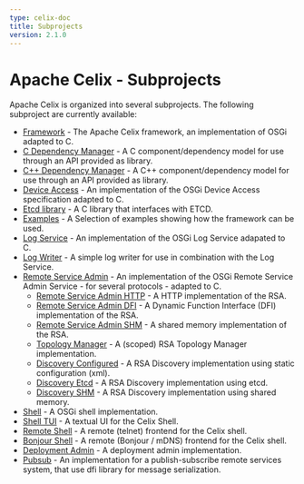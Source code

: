 ```yaml
---
type: celix-doc
title: Subprojects
version: 2.1.0
---
```


<!--
Licensed to the Apache Software Foundation (ASF) under one or more
contributor license agreements.  See the NOTICE file distributed with
this work for additional information regarding copyright ownership.
The ASF licenses this file to You under the Apache License, Version 2.0
(the "License"); you may not use this file except in compliance with
the License.  You may obtain a copy of the License at
   
    http://www.apache.org/licenses/LICENSE-2.0

Unless required by applicable law or agreed to in writing, software
distributed under the License is distributed on an "AS IS" BASIS,
WITHOUT WARRANTIES OR CONDITIONS OF ANY KIND, either express or implied.
See the License for the specific language governing permissions and
limitations under the License.
-->

# Apache Celix - Subprojects

Apache Celix is organized into several subprojects. The following subproject are currently available:

* [Framework](https://github.com/apache/celix/tree/rel/celix-2.1.0/framework) - The Apache Celix framework, an implementation of OSGi adapted to C.
* [C Dependency Manager](../../dependency_manager/readme.html) - A C component/dependency model for use through an API provided as library.
* [C++ Dependency Manager](../../dependency_manager_cxx/readme.html) - A C++ component/dependency model for use through an API provided as library.
* [Device Access](../../device_access/README.html) - An implementation of the OSGi Device Access specification adapted to C.
* [Etcd library](../../etcdlib/README.html) - A C library that interfaces with ETCD. 
* [Examples](https://github.com/apache/celix/tree/rel/celix-2.1.0/examples) - A Selection of examples showing how the framework can be used.
* [Log Service](../../log_service/README.html) - An implementation of the OSGi Log Service adapated to C.
* [Log Writer](../../log_writer/README.html) - A simple log writer for use in combination with the Log Service.
* [Remote Service Admin](../../remote_services/README.html) - An implementation of the OSGi Remote Service Admin Service - for several protocols - adapted to C.
    * [Remote Service Admin HTTP](https://github.com/apache/celix/tree/rel/celix-2.1.0/remote_services/remote_service_admin_http) - A HTTP implementation of the RSA.
    * [Remote Service Admin DFI](https://github.com/apache/celix/tree/rel/celix-2.1.0/remote_services/remote_service_admin_dfi) - A Dynamic Function Interface (DFI) implementation of the RSA.
    * [Remote Service Admin SHM](https://github.com/apache/celix/tree/rel/celix-2.1.0/remote_services/remote_service_admin_shm) - A shared memory implementation of the RSA.
    * [Topology Manager](../../remote_services/topology_manager/README.html) - A (scoped) RSA Topology Manager implementation. 
    * [Discovery Configured](https://github.com/apache/celix/tree/rel/celix-2.1.0/remote_services/discovery_configured) - A RSA Discovery implementation using static configuration (xml).
    * [Discovery Etcd](../../remote_services/discovery_etcd/README.html) - A RSA Discovery implementation using etcd.
    * [Discovery SHM](https://github.com/apache/celix/tree/rel/celix-2.1.0/remote_services/discovery_shm) - A RSA Discovery implementation using shared memory.
* [Shell](../../shell/README.html) - A OSGi shell implementation.
* [Shell TUI](../../shell_tui/README.html) - A textual UI for the Celix Shell.
* [Remote Shell](../../remote_shell/README.html) - A remote (telnet) frontend for the Celix shell.
* [Bonjour Shell](https://github.com/apache/celix/tree/rel/celix-2.1.0/shell_bonjour) - A remote (Bonjour / mDNS) frontend for the Celix shell.
* [Deployment Admin](../../deployment_admin/README.html) - A deployment admin implementation.
* [Pubsub](../../pubsub/README.html) - An implementation for a publish-subscribe remote services system, that use dfi library for message serialization.
